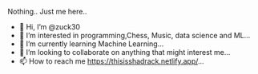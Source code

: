 
Nothing.. Just me here..
- 👋 Hi, I’m @zuck30
- 👀 I’m interested in programming,Chess, Music, data science and ML...
- 🌱 I’m currently learning Machine Learning...
- 💞️ I’m looking to collaborate on anything that might interest me...
- 📫 How to reach me https://thisisshadrack.netlify.app/...
